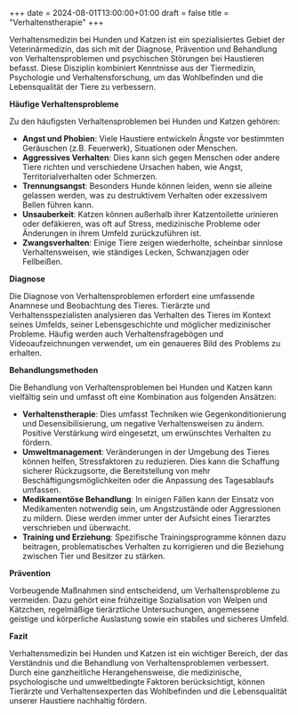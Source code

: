 +++
date = 2024-08-01T13:00:00+01:00
draft = false
title = "Verhaltenstherapie"
+++


Verhaltensmedizin bei Hunden und Katzen ist ein spezialisiertes Gebiet der Veterinärmedizin, das sich mit der Diagnose, Prävention und Behandlung von Verhaltensproblemen und psychischen Störungen bei Haustieren befasst. Diese Disziplin kombiniert Kenntnisse aus der Tiermedizin, Psychologie und Verhaltensforschung, um das Wohlbefinden und die Lebensqualität der Tiere zu verbessern.

<!-- more -->

**Häufige Verhaltensprobleme**

Zu den häufigsten Verhaltensproblemen bei Hunden und Katzen gehören:

- **Angst und Phobien**: Viele Haustiere entwickeln Ängste vor bestimmten Geräuschen (z.B. Feuerwerk), Situationen oder Menschen.
- **Aggressives Verhalten**: Dies kann sich gegen Menschen oder andere Tiere richten und verschiedene Ursachen haben, wie Angst, Territorialverhalten oder Schmerzen.
- **Trennungsangst**: Besonders Hunde können leiden, wenn sie alleine gelassen werden, was zu destruktivem Verhalten oder exzessivem Bellen führen kann.
- **Unsauberkeit**: Katzen können außerhalb ihrer Katzentoilette urinieren oder defäkieren, was oft auf Stress, medizinische Probleme oder Änderungen in ihrem Umfeld zurückzuführen ist.
- **Zwangsverhalten**: Einige Tiere zeigen wiederholte, scheinbar sinnlose Verhaltensweisen, wie ständiges Lecken, Schwanzjagen oder Fellbeißen.

**Diagnose**

Die Diagnose von Verhaltensproblemen erfordert eine umfassende Anamnese und Beobachtung des Tieres. Tierärzte und Verhaltensspezialisten analysieren das Verhalten des Tieres im Kontext seines Umfelds, seiner Lebensgeschichte und möglicher medizinischer Probleme. Häufig werden auch Verhaltensfragebögen und Videoaufzeichnungen verwendet, um ein genaueres Bild des Problems zu erhalten.

**Behandlungsmethoden**

Die Behandlung von Verhaltensproblemen bei Hunden und Katzen kann vielfältig sein und umfasst oft eine Kombination aus folgenden Ansätzen:

- **Verhaltenstherapie**: Dies umfasst Techniken wie Gegenkonditionierung und Desensibilisierung, um negative Verhaltensweisen zu ändern. Positive Verstärkung wird eingesetzt, um erwünschtes Verhalten zu fördern.
- **Umweltmanagement**: Veränderungen in der Umgebung des Tieres können helfen, Stressfaktoren zu reduzieren. Dies kann die Schaffung sicherer Rückzugsorte, die Bereitstellung von mehr Beschäftigungsmöglichkeiten oder die Anpassung des Tagesablaufs umfassen.
- **Medikamentöse Behandlung**: In einigen Fällen kann der Einsatz von Medikamenten notwendig sein, um Angstzustände oder Aggressionen zu mildern. Diese werden immer unter der Aufsicht eines Tierarztes verschrieben und überwacht.
- **Training und Erziehung**: Spezifische Trainingsprogramme können dazu beitragen, problematisches Verhalten zu korrigieren und die Beziehung zwischen Tier und Besitzer zu stärken.

**Prävention**

Vorbeugende Maßnahmen sind entscheidend, um Verhaltensprobleme zu vermeiden. Dazu gehört eine frühzeitige Sozialisation von Welpen und Kätzchen, regelmäßige tierärztliche Untersuchungen, angemessene geistige und körperliche Auslastung sowie ein stabiles und sicheres Umfeld.

**Fazit**

Verhaltensmedizin bei Hunden und Katzen ist ein wichtiger Bereich, der das Verständnis und die Behandlung von Verhaltensproblemen verbessert. Durch eine ganzheitliche Herangehensweise, die medizinische, psychologische und umweltbedingte Faktoren berücksichtigt, können Tierärzte und Verhaltensexperten das Wohlbefinden und die Lebensqualität unserer Haustiere nachhaltig fördern.
